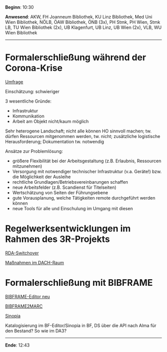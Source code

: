 **Beginn**: 10:30

**Anwesend**: AKW, FH Joanneum Bibliothek, KU Linz Bibliothek, Med Uni Wien Bibliothek, NÖLB, ÖAW Bibliothek, ÖNB (3x), PH Stmk, PH Wien, Stmk LB, TU Wien Bibliothek (2x), UB Klagenfurt, UB Linz, UB Wien (2x), VLB, WU Wien Bibliothek

---
# Formalerschließung während der Corona-Krise

[Umfrage](https://arsnova.univie.ac.at/mobile/#id/27367179)

Einschätzung: schwieriger

3 wesentliche Gründe:

- Infrastruktur
- Kommunikation
- Arbeit am Objekt nicht/kaum möglich

Sehr heterogene Landschaft; nicht alle können HO sinnvoll machen; tw. dürfen Ressourcen mitgenommen werden, tw. nicht; zusätzliche logistische Herausforderung; Dokumentation tw. notwendig

Ansätze zur Problemlösung:

- größere Flexibilität bei der Arbeitsgestaltung (z.B. Erlaubnis, Ressourcen mitzunehmen)
- Versorgung mit notwendiger technischer Infrastruktur (v.a. Geräte!) bzw. die Möglichkeit der Ausleihe
- rechtliche Grundlagen/Betriebsvereinbarungen schaffen
- neue Arbeitsfelder (z.B. Scandienst für Titelseiten)
- Wertschätzung von Seiten der Führungsebene
- gute Vorausplanung, welche Tätigkeiten remote durchgeführt werden können
- neue Tools für alle und Einschulung im Umgang mit diesen

# Regelwerksentwicklungen im Rahmen des 3R-Projekts

[RDA-Switchover](https://www.rdatoolkit.org/node/230)

[Maßnahmen im DACH-Raum](https://wiki.dnb.de/x/lYuACg)

# Formalerschließung mit BIBFRAME

[BIBFRAME-Editor neu](https://www.loc.gov/bibframe/implementation/)

[BIBFRAME2MARC](https://github.com/lcnetdev/bibframe2marc)

[Sinopia](https://sinopia.io/)

Katalogisierung im BF-Editor/Sinopia in BF, DS über die API nach Alma für den Bestand? So wie im DA3?

---

**Ende**: 12:43
